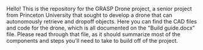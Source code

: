 Hello! This is the repository for the GRASP Drone project, a senior project from Princeton University that sought to develop a drone that can autonomously retrieve and dropoff objects. Here you can find the CAD files and code for the drone, which is all documented on the "Build guide.docx" file. Please read through that file, as it should summarize most of the components and steps you'll need to take to build off of the project.
